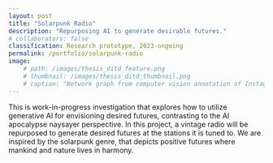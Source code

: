 ```yaml
---
layout: post
title: "Solarpunk Radio"
description: "Repurposing AI to generate desirable futures."
# collaborators: false
classification: Research prototype, 2023-ongoing
permalink: /portfolio/solarpunk-radio
image:
    # path: /images/thesis_ditd_feature.png
    # thumbnail: /images/thesis_ditd_thumbnail.png
    # caption: "Network graph from computer vision annotation of Instagram pictures of Industrial Design faculty at TU Delft."
---
```


This is work-in-progress investigation that explores how to utilize generative AI for envisioning desired futures, contrasting to the AI apocalypse naysayer perspective. In this project, a vintage radio will be repurposed to generate desired futures at the stations it is tuned to. We are inspired by the solarpunk genre, that depicts positive futures where mankind and nature lives in harmony.
